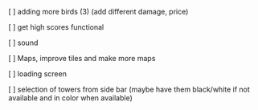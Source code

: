 [ ] adding more birds (3) (add different damage, price)

[ ] get high scores functional 

[ ] sound

[ ] Maps, improve tiles and make more maps

[ ] loading screen

[ ] selection of towers from side bar (maybe have them black/white if not available and in color when available)